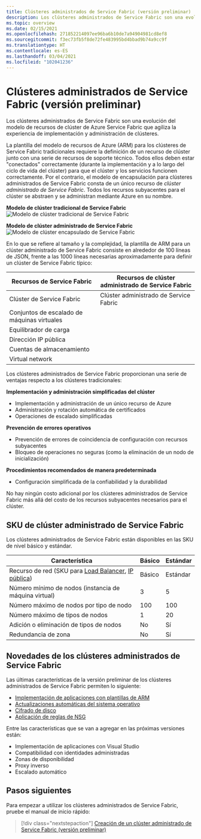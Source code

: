 ```yaml
---
title: Clústeres administrados de Service Fabric (versión preliminar)
description: Los clústeres administrados de Service Fabric son una evolución del modelo de recursos de clúster de Azure Service Fabric que agiliza la implementación y la administración de clústeres.
ms.topic: overview
ms.date: 02/15/2021
ms.openlocfilehash: 271852214097ee96ba6b10de7a94904981cd8ef8
ms.sourcegitcommit: f3ec73fb5f8de72fe483995bd4bbad9b74a9cc9f
ms.translationtype: HT
ms.contentlocale: es-ES
ms.lasthandoff: 03/04/2021
ms.locfileid: "102041236"
---
```

# <a name="service-fabric-managed-clusters-preview"></a>Clústeres administrados de Service Fabric (versión preliminar)

Los clústeres administrados de Service Fabric son una evolución del modelo de recursos de clúster de Azure Service Fabric que agiliza la experiencia de implementación y administración de clústeres.

La plantilla del modelo de recursos de Azure (ARM) para los clústeres de Service Fabric tradicionales requiere la definición de un recurso de clúster junto con una serie de recursos de soporte técnico. Todos ellos deben estar "conectados" correctamente (durante la implementación y a lo largo del ciclo de vida del clúster) para que el clúster y los servicios funcionen correctamente. Por el contrario, el modelo de encapsulación para clústeres administrados de Service Fabric consta de un único recurso de *clúster administrado de Service Fabric*. Todos los recursos subyacentes para el clúster se abstraen y se administran mediante Azure en su nombre.

**Modelo de clúster tradicional de Service Fabric**
![Modelo de clúster tradicional de Service Fabric][sf-composition]

**Modelo de clúster administrado de Service Fabric**
![Modelo de clúster encapsulado de Service Fabric][sf-encapsulation]

En lo que se refiere al tamaño y la complejidad, la plantilla de ARM para un clúster administrado de Service Fabric consiste en alrededor de 100 líneas de JSON, frente a las 1000 líneas necesarias aproximadamente para definir un clúster de Service Fabric típico:

| Recursos de Service Fabric | Recursos de clúster administrado de Service Fabric |
|----------|-----------|
| Clúster de Service Fabric | Clúster administrado de Service Fabric |
| Conjuntos de escalado de máquinas virtuales | |
| Equilibrador de carga | |
| Dirección IP pública | |
| Cuentas de almacenamiento | |
| Virtual network | |

Los clústeres administrados de Service Fabric proporcionan una serie de ventajas respecto a los clústeres tradicionales:

**Implementación y administración simplificadas del clúster**
- Implementación y administración de un único recurso de Azure
- Administración y rotación automática de certificados
- Operaciones de escalado simplificadas

**Prevención de errores operativos**
- Prevención de errores de coincidencia de configuración con recursos subyacentes
- Bloqueo de operaciones no seguras (como la eliminación de un nodo de inicialización)

**Procedimientos recomendados de manera predeterminada**
- Configuración simplificada de la confiabilidad y la durabilidad

No hay ningún costo adicional por los clústeres administrados de Service Fabric más allá del costo de los recursos subyacentes necesarios para el clúster.

## <a name="service-fabric-managed-cluster-skus"></a>SKU de clúster administrado de Service Fabric

Los clústeres administrados de Service Fabric están disponibles en las SKU de nivel básico y estándar.

| Característica | Básico | Estándar |
| ------- | ----- | -------- |
| Recurso de red (SKU para [Load Balancer](../load-balancer/skus.md), [IP pública](../virtual-network/public-ip-addresses.md)) | Básico | Estándar |
| Número mínimo de nodos (instancia de máquina virtual) | 3 | 5 |
| Número máximo de nodos por tipo de nodo | 100 | 100 |
| Número máximo de tipos de nodos | 1 | 20 |
| Adición o eliminación de tipos de nodos | No | Sí |
| Redundancia de zona | No | Sí |

## <a name="whats-new-for-service-fabric-managed-clusters"></a>Novedades de los clústeres administrados de Service Fabric

Las últimas características de la versión preliminar de los clústeres administrados de Service Fabric permiten lo siguiente:

* [Implementación de aplicaciones con plantillas de ARM](how-to-managed-cluster-app-deployment-template.md)
* [Actualizaciones automáticas del sistema operativo](how-to-managed-cluster-configuration.md#enable-automatic-os-image-upgrades)
* [Cifrado de disco](how-to-enable-managed-cluster-disk-encryption.md)
* [Aplicación de reglas de NSG](how-to-managed-cluster-networking.md)

Entre las características que se van a agregar en las próximas versiones están:

* Implementación de aplicaciones con Visual Studio
* Compatibilidad con identidades administradas
* Zonas de disponibilidad
* Proxy inverso
* Escalado automático

## <a name="next-steps"></a>Pasos siguientes

Para empezar a utilizar los clústeres administrados de Service Fabric, pruebe el manual de inicio rápido:

> [!div class="nextstepaction"]
> [Creación de un clúster administrado de Service Fabric (versión preliminar)](quickstart-managed-cluster-template.md)


[sf-composition]: ./media/overview-managed-cluster/sfrp-composition-resource.png
[sf-encapsulation]: ./media/overview-managed-cluster/sfrp-encapsulated-resource.png